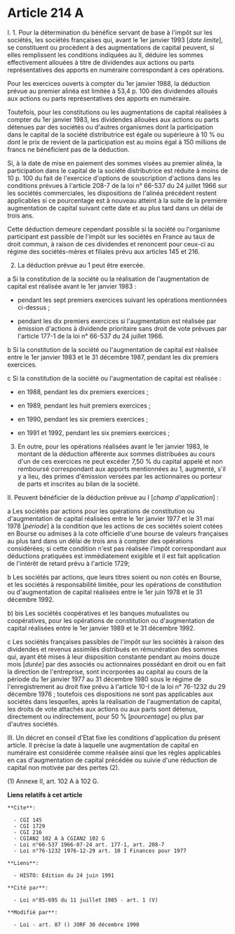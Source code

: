 # Article 214 A

I. 1. Pour la détermination du bénéfice servant de base à l'impôt sur les sociétés, les sociétés françaises qui, avant le 1er
janvier 1993 [*date limite*], se constituent ou procèdent à des augmentations de capital peuvent, si elles remplissent les
conditions indiquées au II, déduire les sommes effectivement allouées à titre de dividendes aux actions ou parts
représentatives des apports en numéraire correspondant à ces opérations.

Pour les exercices ouverts à compter du 1er janvier 1988, la déduction prévue au premier alinéa est limitée à 53,4 p. 100 des
dividendes alloués aux actions ou parts représentatives des apports en numéraire.

Toutefois, pour les constitutions ou les augmentations de capital réalisées à compter du 1er janvier 1983, les dividendes
allouées aux actions ou parts détenues par des sociétés ou d'autres organismes dont la participation dans le capital de la
société distributrice est égale ou supérieure à 10 % ou dont le prix de revient de la participation est au moins égal à 150
millions de francs ne bénéficient pas de la déduction.

Si, à la date de mise en paiement des sommes visées au premier alinéa, la participation dans le capital de la société
distributrice est réduite à moins de 10 p. 100 du fait de l'exercice d'options de souscription d'actions dans les conditions
prévues à l'article 208-7 de la loi n° 66-537 du 24 juillet 1966 sur les sociétés commerciales, les dispositions de l'alinéa
précédent restent applicables si ce pourcentage est à nouveau atteint à la suite de la première augmentation de capital
suivant cette date et au plus tard dans un délai de trois ans.

Cette déduction demeure cependant possible si la société ou l'organisme participant est passible de l'impôt sur les sociétés
en France au taux de droit commun, à raison de ces dividendes et renoncent pour ceux-ci au régime des sociétés-mères et
filiales prévu aux articles 145 et 216.

2. La déduction prévue au 1 peut être exercée.

a Si la constitution de la société ou la réalisation de l'augmentation de capital est réalisée avant le 1er janvier 1983 :

- pendant les sept premiers exercices suivant les opérations mentionnées ci-dessus ;

- pendant les dix premiers exercices si l'augmentation est réalisée par émission d'actions à dividende prioritaire sans droit
de vote prévues par l'article 177-1 de la loi n° 66-537 du 24 juillet 1966.

b Si la constitution de la société ou l'augmentation de capital est réalisée entre le 1er janvier 1983 et le 31 décembre
1987, pendant les dix premiers exercices.

c Si la constitution de la société ou l'augmentation de capital est réalisée :

- en 1988, pendant les dix premiers exercices ;

- en 1989, pendant les huit premiers exercices ;

- en 1990, pendant les six premiers exercices ;

- en 1991 et 1992, pendant les six premiers exercices ;

3. En outre, pour les opérations réalisées avant le 1er janvier 1983, le montant de la déduction afférente aux sommes
distribuées au cours d'un de ces exercices ne peut excéder 7,50 % du capital appelé et non remboursé correspondant aux
apports mentionnées au 1, augmenté, s'il y a lieu, des primes d'émission versées par les actionnaires ou porteur de parts et
inscrites au bilan de la société.

II. Peuvent bénéficier de la déduction prévue au I [*champ d'application*] :

a  Les sociétés par actions pour les opérations de constitution ou d'augmentation de capital réalisées entre le 1er janvier
1977 et le 31 mai 1978 [*période*] à la condition que les actions de ces sociétés soient cotées en Bourse ou admises à la
cote officielle d'une bourse de valeurs françaises au plus tard dans un délai de trois ans à compter des opérations
considérées; si cette condition n'est pas réalisée l'impôt correspondant aux déductions pratiquées est immédiatement exigible
et il est fait application de l'intérêt de retard prévu à l'article 1729;

b  Les sociétés par actions, que leurs titres soient ou non cotés en Bourse, et les sociétés à responsabilité limitée, pour
les opérations de constitution ou d'augmentation de capital réalisées entre le 1er juin 1978 et le 31 décembre 1992.

b) bis Les sociétés coopératives et les banques mutualistes ou coopératives, pour les opérations de constitution ou
d'augmentation de capital réalisées entre le 1er janvier 1989 et le 31 décembre 1992.

c  Les sociétés françaises passibles de l'impôt sur les sociétés à raison des dividendes et revenus assimilés distribués en
rémunération des sommes qui, ayant été mises à leur disposition constante pendant au moins douze mois [*durée*] par des
associés ou actionnaires possédant en droit ou en fait la direction de l'entreprise, sont incorporées au capital au cours de
la période du 1er janvier 1977 au 31 décembre 1980 sous le régime de l'enregistrement au droit fixe prévu à l'article 10-I de
la loi n° 76-1232 du 29 décembre 1976 ; toutefois ces dispositions ne sont pas applicables aux sociétés dans lesquelles,
après la réalisation de l'augmentation de capital, les droits de vote attachés aux actions ou aux parts sont détenus,
directement ou indirectement, pour 50 % [*pourcentage*] ou plus par d'autres sociétés.

III. Un décret en conseil d'Etat fixe les conditions d'application du présent article. Il précise la date à laquelle une
augmentation de capital en numéraire est considérée comme réalisée ainsi que les règles applicables en cas d'augmentation de
capital précédée ou suivie d'une réduction de capital non motivée par des pertes (2).

(1) Annexe II, art. 102 A à 102 G.

**Liens relatifs à cet article**

	**Cite**:

	  - CGI 145
	  - CGI 1729
	  - CGI 216
	  - CGIAN2 102 A à CGIAN2 102 G
	  - Loi n°66-537 1966-07-24 art. 177-1, art. 208-7
	  - Loi n°76-1232 1976-12-29 art. 10 I Finances pour 1977

	**Liens**:

	  - HISTO: Edition du 24 juin 1991

	**Cité par**:

	  - Loi n°85-695 du 11 juillet 1985 - art. 1 (V)

	**Modifié par**:

	  - Loi - art. 87 () JORF 30 décembre 1990
